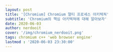 ```yaml
---
layout: post
title: '[Chromium] Chromium 멀티 프로세스 아키텍쳐'
subtitle: 'Chromium의 핵심 아키텍쳐에 대해 알아보자'
date: 2020-06-03
author: nerdooit
cover: '/img/chromium_nerdooit.png'
tags: chromium c++ 'web browser engine'
lastmod : '2020-06-03 23:30:00'
---
```

